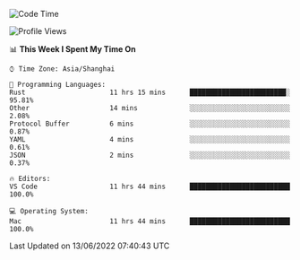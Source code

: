 <!--START_SECTION:waka-->
![Code Time](http://img.shields.io/badge/Code%20Time-1%2C375%20hrs%2026%20mins-blue)

![Profile Views](http://img.shields.io/badge/Profile%20Views-14-blue)

📊 **This Week I Spent My Time On** 

```text
⌚︎ Time Zone: Asia/Shanghai

💬 Programming Languages: 
Rust                     11 hrs 15 mins      ████████████████████████░   95.81% 
Other                    14 mins             ░░░░░░░░░░░░░░░░░░░░░░░░░   2.08% 
Protocol Buffer          6 mins              ░░░░░░░░░░░░░░░░░░░░░░░░░   0.87% 
YAML                     4 mins              ░░░░░░░░░░░░░░░░░░░░░░░░░   0.61% 
JSON                     2 mins              ░░░░░░░░░░░░░░░░░░░░░░░░░   0.37%

🔥 Editors: 
VS Code                  11 hrs 44 mins      █████████████████████████   100.0%

💻 Operating System: 
Mac                      11 hrs 44 mins      █████████████████████████   100.0%

```


 Last Updated on 13/06/2022 07:40:43 UTC
<!--END_SECTION:waka-->
